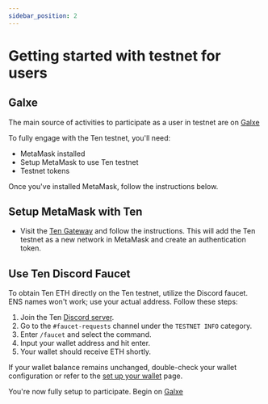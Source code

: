 ```yaml
---
sidebar_position: 2
---
```


# Getting started with testnet for users

## Galxe
The main source of activities to participate as a user in testnet are on [Galxe](https://galxe.com/ten)

To fully engage with the Ten testnet, you'll need:
- MetaMask installed
- Setup MetaMask to use Ten testnet
- Testnet tokens

Once you've installed MetaMask, follow the instructions below.

## Setup MetaMask with Ten
- Visit the [Ten Gateway](https://testnet.ten.xyz) and follow the instructions. This will add the Ten testnet as a new network in MetaMask and create an authentication token.

## Use Ten Discord Faucet
To obtain Ten ETH directly on the Ten testnet, utilize the Discord faucet. ENS names won't work; use your actual address. Follow these steps:

1. Join the Ten [Discord server](https://discord.gg/HSPwgH89YK).
2. Go to the `#faucet-requests` channel under the `TESTNET INFO` category.
3. Enter `/faucet` and select the command.
4. Input your wallet address and hit enter.
5. Your wallet should receive ETH shortly.

If your wallet balance remains unchanged, double-check your wallet configuration or refer to the [set up your wallet](/docs/getting-started/for-users/setup-you-wallet) page.

You're now fully setup to participate. Begin on [Galxe](https://galxe.com/ten)
